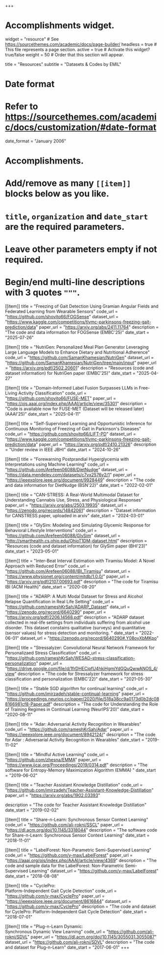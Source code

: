 +++
# Accomplishments widget.
widget = "resource"  # See https://sourcethemes.com/academic/docs/page-builder/
headless = true  # This file represents a page section.
active = true  # Activate this widget? true/false
weight = 50  # Order that this section will appear.

title = "Resources"
subtitle = "Datasets & Codes by EMIL"

# Date format
#   Refer to https://sourcethemes.com/academic/docs/customization/#date-format
date_format = "January 2006"

# Accomplishments.
#   Add/remove as many `[[item]]` blocks below as you like.
#   `title`, `organization` and `date_start` are the required parameters.
#   Leave other parameters empty if not required.
#   Begin/end multi-line descriptions with 3 quotes `"""`.

[[item]]
  title = "Freezing of Gait Detection Using Gramian Angular Fields and Federated Learning from Wearable Sensors"
  code_url = "https://github.com/shovito66/FOGSense"
  dataset_url = "https://www.kaggle.com/competitions/tlvmc-parkinsons-freezing-gait-prediction/data"
  paper_url = "https://arxiv.org/abs/2411.11764"
  description = "The code and data information for FOGSense (EMBC'25)"
  date_start = "2025-07-26"
  
  [[item]]
  title = "NutriGen: Personalized Meal Plan Generator Leveraging Large Language Models to Enhance Dietary and Nutritional Adherence"
  code_url = "https://github.com/SamanKhamesian/NutriGen"
  dataset_url = "https://github.com/SamanKhamesian/NutriGen/tree/main/input"
  paper_url = "https://arxiv.org/pdf/2502.20601"
  description = "Resources (code and dataset information) for NutriGen paper (EMBC'25)"
  date_start = "2025-04-27"

[[item]]
  title = "Domain-Informed Label Fusion Surpasses LLMs in Free-Living Activity Classification"
  code_url = "https://github.com/shovito66/FUSE-MET"
  paper_url = "https://ojs.aaai.org/index.php/AAAI/article/view/35301"
  description = "Code is available now for FUSE-MET (Dataset will be released later) (AAAI'25)"
  date_start = "2025-04-11"

[[item]]
  title = "Self-Supervised Learning and Opportunistic Inference for Continuous Monitoring of Freezing of Gait in Parkinson's Diseases"
  code_url = "https://github.com/shovito66/LIFT-PD"
  dataset_url = "https://www.kaggle.com/competitions/tlvmc-parkinsons-freezing-gait-prediction/data"
  paper_url = "https://arxiv.org/pdf/2410.21326"
  description = "Under review in IEEE JBHI"
  date_start = "2024-10-26"

[[item]]
  title = "Forewarning Postprandial Hyperglycemia with Interpretations using Machine Learning"
  code_url = "https://github.com/Arefeen06088/DietNudge"
  dataset_url = "https://data.mendeley.com/datasets/c7vx2576y2/1"
  paper_url = "https://ieeexplore.ieee.org/document/9928449"
  description = "The code and data information for DietNudge (BSN'22)"
  date_start = "2022-02-01"

[[item]]
  title = "CAN-STRESS: A Real-World Multimodal Dataset for Understanding Cannabis Use, Stress, and Physiological Responses"
  paper_url = "https://arxiv.org/abs/2503.19935"
  dataset_url = "https://zenodo.org/records/14842061"
  description = "Dataset information for CANSTRESS paper, uploaded in arxiv"
  date_start = "2024-03-01"

[[item]]
  title = "GlySim: Modeling and Simulating Glycemic Response for Behavioral Lifestyle Interventions"
  code_url = "https://github.com/Arefeen06088/GlySim"
  dataset_url = "http://smarthealth.cs.ohio.edu/OhioT1DM-dataset.html"
  description = "Resources (code and dataset information) for GlySim paper (BHI'23)"
  date_start = "2023-05-01"

[[item]]
  title = "Inter-Beat Interval Estimation with Tiramisu Model: A Novel Approach with Reduced Error"
  code_url = "https://github.com/Arefeen06088/IBI_Tiramisu"
  dataset_url = "https://www.physionet.org/content/mitdb/1.0.0/"
  paper_url = "https://arxiv.org/pdf/2107.00693.pdf"
  description = "The code for Tiramisu IBI (ACM Health)"
  date_start = "2020-08-20"

[[item]]
  title = "ADARP: A Multi Modal Dataset for Stress and Alcohol Relapse Quantification in Real Life Setting"
  code_url = "https://github.com/rameshKrSah/ADARP_Dataset"
  data_url = "https://zenodo.org/record/6640290"
  paper_url = "https://arxiv.org/pdf/2206.14568.pdf"
  description = "ADARP dataset collected in real-life settings from individuals suffering from alcohol use disorder. This dataset constains qualitative (surveys) and quantitative (sensor values) for stress detection and monitoring. "
  date_start = "2022-06-01"
  dataset_url = "https://zenodo.org/record/6640290#.Y08oyXbMKpo"

[[item]]
  title = "Stressalyzer: Convolutional Neural Network Framework for Personalizaed Stress Classification"
  code_url = "https://github.com/rameshKrSah/WESAD-stress-classification-personalization"
  paper_url = "https://drive.google.com/file/d/1frDHECipfU4hkiHgmiYdGQuQwwANOS_4/view"
  description = "The code for Stressalyzer framework for stress classification and personalization (EMBC'22)"
  date_start = "2021-05-30"

[[item]]
  title = "Stable SGD algorithm for continual learning"
  code_url = "https://github.com/imirzadeh/stable-continual-learning"
  paper_url = "https://proceedings.neurips.cc/paper/2020/file/518a38cc9a0173d0b2dc088166981cf8-Paper.pdf"
  description = "The code for Understanding the Role of Training Regimes in Continual Learning (NeurIPS'20)"
  date_start = "2020-08-11"

[[item]]
  title = "Adar: Adversarial Activity Recognition in Wearables"
  code_url = "https://github.com/rameshKrSah/Adar"
  paper_url = "https://ieeexplore.ieee.org/document/8942124/"
  description = "The code for Adar : Adversarial Activity Recognition in Wearables"
  date_start = "2019-11-02"


[[item]]
    title = "Mindful Active Learning"
    code_url = "https://github.com/zhesna/EMMA"
    paper_url = "https://www.ijcai.org/Proceedings/2019/0314.pdf"
    description = "The software for Entropy-Memory Maximization Algorithm (EMMA) "
    date_start = "2019-06-02"

[[item]]
  title = "Teacher Assistant Knowledge Distillation"
  code_url = "https://github.com/imirzadeh/Teacher-Assistant-Knowledge-Distillation"
  paper_url = "https://arxiv.org/abs/1902.03393"

  description = "The code for Teacher Assistant Knowledge Distillation"
  date_start = "2019-02-02"



[[item]]
  title = "Share-n-Learn:  Synchronous Sensor Context Learning"
  code_url = "https://github.com/ali-rokni/SSCL"
  paper_url = "https://dl.acm.org/doi/10.1145/3318044"
  description = "The software code for Share-n-Learn: Synchronous Sensor Context Learning"
  date_start = "2018-11-01"


 [[item]]
    title = "LabelForest: Non-Parametric Semi-Supervised Learning"
    code_url = "https://github.com/y-max/LabelForest"
    paper_url = "https://aaai.org/ojs/index.php/AAAI/article/view/4369"
    description = "The code and sample data for the LabelForest: Non-Parametric Semi-Supervised Learning"
    dataset_url = "https://github.com/y-max/LabelForest"
    date_start = "2018-08-08"


 [[item]]
   title = "CyclePro: <br /> Platform-Independent Gait Cycle Detection"
   code_url = "https://github.com/y-max/CyclePro"
   paper_url = "https://ieeexplore.ieee.org/document/8616844"
   dataset_url = "https://github.com/y-max/CyclePro"
   description = "The code and dataset for CyclePro: Platform-Independent Gait Cycle Detection"
   date_start = "2018-07-01"

   [[item]]
     title = "Plug-n-Learn Dynamic: <br /> Synchronous Dynamic View Learning"
     code_url = "https://github.com/ali-rokni/SDVL"
     paper_url = "https://dl.acm.org/doi/10.1145/3055031.3055087"
     dataset_url = "https://github.com/ali-rokni/SDVL"
     description = "The code and dataset for Plug-n-Learn"
     date_start = "2017-06-01"
+++
